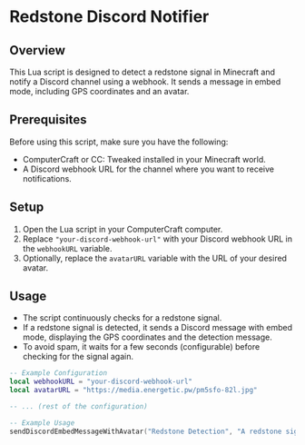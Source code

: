 # Redstone Discord Notifier

## Overview

This Lua script is designed to detect a redstone signal in Minecraft and notify a Discord channel using a webhook. It sends a message in embed mode, including GPS coordinates and an avatar.

## Prerequisites

Before using this script, make sure you have the following:

- ComputerCraft or CC: Tweaked installed in your Minecraft world.
- A Discord webhook URL for the channel where you want to receive notifications.

## Setup

1. Open the Lua script in your ComputerCraft computer.
2. Replace `"your-discord-webhook-url"` with your Discord webhook URL in the `webhookURL` variable.
3. Optionally, replace the `avatarURL` variable with the URL of your desired avatar.

## Usage

- The script continuously checks for a redstone signal.
- If a redstone signal is detected, it sends a Discord message with embed mode, displaying the GPS coordinates and the detection message.
- To avoid spam, it waits for a few seconds (configurable) before checking for the signal again.

```lua
-- Example Configuration
local webhookURL = "your-discord-webhook-url"
local avatarURL = "https://media.energetic.pw/pm5sfo-82l.jpg"

-- ... (rest of the configuration)

-- Example Usage
sendDiscordEmbedMessageWithAvatar("Redstone Detection", "A redstone signal has been detected!\n" .. printGPSCoordinates(), 0xFF0000, avatarURL)
